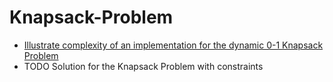 # Knapsack-Problem

- [Illustrate complexity of an implementation for the dynamic 0-1 Knapsack Problem](dynamic_basic_complexity.ipynb)
- TODO Solution for the Knapsack Problem with constraints
